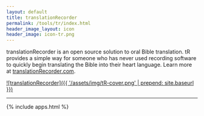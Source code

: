 ```yaml
---
layout: default
title: translationRecorder
permalink: /tools/tr/index.html
header_image_layout: icon
header_image: icon-tr.png
---
```


translationRecorder is an open source solution to oral Bible translation. tR provides a simple way for someone who has never used recording software to quickly begin translating the Bible into their heart language.  Learn more at [translationRecorder.com](http://translationrecorder.com/).

[![translationRecorder]({{ '/assets/img/tR-cover.png' | prepend: site.baseurl }})](http://translationrecorder.com/)

* * * * *

{% include apps.html %}
